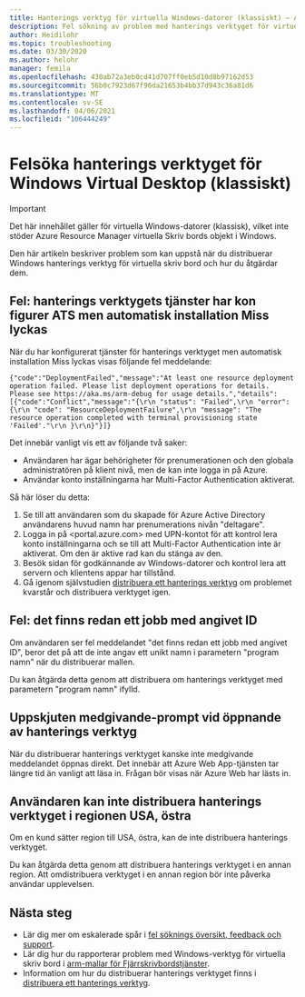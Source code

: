 ```yaml
---
title: Hanterings verktyg för virtuella Windows-datorer (klassiskt) – Azure
description: Fel sökning av problem med hanterings verktyget för virtuella Windows-datorer (klassisk).
author: Heidilohr
ms.topic: troubleshooting
ms.date: 03/30/2020
ms.author: helohr
manager: femila
ms.openlocfilehash: 430ab72a3eb0cd41d707ff0eb5d10d8b97162d53
ms.sourcegitcommit: 56b0c7923d67f96da21653b4bb37d943c36a81d6
ms.translationtype: MT
ms.contentlocale: sv-SE
ms.lasthandoff: 04/06/2021
ms.locfileid: "106444249"
---
```

# <a name="troubleshoot-the-windows-virtual-desktop-classic-management-tool"></a>Felsöka hanterings verktyget för Windows Virtual Desktop (klassiskt)

>[!IMPORTANT]
>Det här innehållet gäller för virtuella Windows-datorer (klassisk), vilket inte stöder Azure Resource Manager virtuella Skriv bords objekt i Windows.

Den här artikeln beskriver problem som kan uppstå när du distribuerar Windows hanterings verktyg för virtuella skriv bord och hur du åtgärdar dem.

## <a name="error-management-tool-services-configured-but-automated-setup-fails"></a>Fel: hanterings verktygets tjänster har kon figurer ATS men automatisk installation Miss lyckas

När du har konfigurerat tjänster för hanterings verktyget men automatisk installation Miss lyckas visas följande fel meddelande:

```console
{"code":"DeploymentFailed","message":"At least one resource deployment operation failed. Please list deployment operations for details. Please see https://aka.ms/arm-debug for usage details.","details":[{"code":"Conflict","message":"{\r\n "status": "Failed",\r\n "error": {\r\n "code": "ResourceDeploymentFailure",\r\n "message": "The resource operation completed with terminal provisioning state 'Failed'."\r\n }\r\n}"}]}
```

Det innebär vanligt vis ett av följande två saker:

- Användaren har ägar behörigheter för prenumerationen och den globala administratören på klient nivå, men de kan inte logga in på Azure.
- Användar konto inställningarna har Multi-Factor Authentication aktiverat.

Så här löser du detta:

1. Se till att användaren som du skapade för Azure Active Directory användarens huvud namn har prenumerations nivån "deltagare".
2. Logga in på <portal.azure.com> med UPN-kontot för att kontrol lera konto inställningarna och se till att Multi-Factor Authentication inte är aktiverat. Om den är aktive rad kan du stänga av den.
3. Besök sidan för godkännande av Windows-datorer och kontrol lera att servern och klientens appar har tillstånd.
4. Gå igenom självstudien [distribuera ett hanterings verktyg](manage-resources-using-ui.md) om problemet kvarstår och distribuera verktyget igen.

## <a name="error-job-with-specified-id-already-exists"></a>Fel: det finns redan ett jobb med angivet ID

Om användaren ser fel meddelandet "det finns redan ett jobb med angivet ID", beror det på att de inte angav ett unikt namn i parametern "program namn" när du distribuerar mallen.

Du kan åtgärda detta genom att distribuera om hanterings verktyget med parametern "program namn" ifylld.

## <a name="delayed-consent-prompt-when-opening-management-tool"></a>Uppskjuten medgivande-prompt vid öppnande av hanterings verktyg

När du distribuerar hanterings verktyget kanske inte medgivande meddelandet öppnas direkt. Det innebär att Azure Web App-tjänsten tar längre tid än vanligt att läsa in. Frågan bör visas när Azure Web har lästs in.

## <a name="the-user-cant-deploy-the-management-tool-in-the-east-us-region"></a>Användaren kan inte distribuera hanterings verktyget i regionen USA, östra

Om en kund sätter region till USA, östra, kan de inte distribuera hanterings verktyget.

Du kan åtgärda detta genom att distribuera hanterings verktyget i en annan region. Att omdistribuera verktyget i en annan region bör inte påverka användar upplevelsen.

## <a name="next-steps"></a>Nästa steg

- Lär dig mer om eskalerade spår i [fel söknings översikt, feedback och support](troubleshoot-set-up-overview-2019.md).
- Lär dig hur du rapporterar problem med Windows-verktyg för virtuella skriv bord i [arm-mallar för Fjärrskrivbordstjänster](https://github.com/Azure/RDS-Templates/blob/master/README.md).
- Information om hur du distribuerar hanterings verktyget finns i [distribuera ett hanterings verktyg](manage-resources-using-ui.md).
